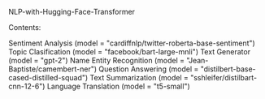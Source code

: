 NLP-with-Hugging-Face-Transformer

Contents:

Sentiment Analysis (model = "cardiffnlp/twitter-roberta-base-sentiment") 
Topic Clasification (model = "facebook/bart-large-mnli")
Text Generator (model = "gpt-2")
Name Entity Recognition (model = "Jean-Baptiste/camembert-ner")
Question Answering (model = "distilbert-base-cased-distilled-squad")
Text Summarization (model = "sshleifer/distilbart-cnn-12-6")
Language Translation (model = "t5-small")
